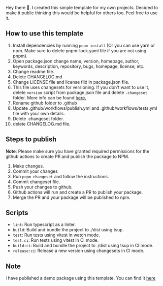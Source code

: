 Hey there 👋. I created this simple template for my own projects. Decided to make it public thinking this would be helpful for others too. Feel free to use it.

## How to use this template

1. Install dependencies by running `pnpm install` (Or you can use yarn or npm. Make sure to delete pnpm-lock.yaml file if you are not using pnpm).
2. Open package.json change name, version, homepage, author, keywords, description, repository, bugs, homepage, license, etc.
3. Change readme file.
4. Delete CHANGELOG.md
5. Change LICENSE file and license fild in package.json file.
6. This file uses changesets for versioning. If you don't want to use it, delete `version` script from package.json file and delete `.changeset` folder. More info can be found [here.](https://github.com/changesets/changesets/tree/main)
7. Rename github folder to .github
8. Update .github/workflows/publish.yml and .github/workflows/tests.yml file with your own details.
9. Delete .changeset folder.
10. delete CHANGELOG.md file.

## Steps to publish

**Note**: Please make sure you have granted required permissions for the github actions to create PR and publish the package to NPM.

1. Make changes.
2. Commit your changes
3. Run `pnpm changeset` and follow the instructions.
4. Commit changeset file.
5. Push your changes to github.
6. Github actions will run and create a PR to publish your package.
7. Merge the PR and your package will be published to npm.

## Scripts

- `lint`: Run typescript as a linter.
- `build`: Build and bundle the project to ./dist using tsup.
- `test`: Run tests using vitest in watch mode.
- `test:ci`: Run tests using vitest in CI mode.
- `build:ci`: Build and bundle the project to ./dist using tsup in CI mode.
- `release:ci`: Release a new version using changesets in CI mode.

## Note

I have published a demo package using this template. You can find it [here](https://www.npmjs.com/package/@bytemebaby/demo-ts-pkg-starter)
